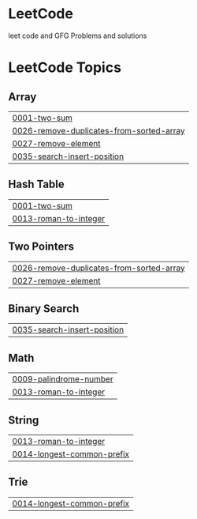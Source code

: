 # LeetCode
leet code and GFG Problems and solutions

<!---LeetCode Topics Start-->
# LeetCode Topics
## Array
|  |
| ------- |
| [0001-two-sum](https://github.com/Akash-kadam14/LeetCode/tree/master/0001-two-sum) |
| [0026-remove-duplicates-from-sorted-array](https://github.com/Akash-kadam14/LeetCode/tree/master/0026-remove-duplicates-from-sorted-array) |
| [0027-remove-element](https://github.com/Akash-kadam14/LeetCode/tree/master/0027-remove-element) |
| [0035-search-insert-position](https://github.com/Akash-kadam14/LeetCode/tree/master/0035-search-insert-position) |
## Hash Table
|  |
| ------- |
| [0001-two-sum](https://github.com/Akash-kadam14/LeetCode/tree/master/0001-two-sum) |
| [0013-roman-to-integer](https://github.com/Akash-kadam14/LeetCode/tree/master/0013-roman-to-integer) |
## Two Pointers
|  |
| ------- |
| [0026-remove-duplicates-from-sorted-array](https://github.com/Akash-kadam14/LeetCode/tree/master/0026-remove-duplicates-from-sorted-array) |
| [0027-remove-element](https://github.com/Akash-kadam14/LeetCode/tree/master/0027-remove-element) |
## Binary Search
|  |
| ------- |
| [0035-search-insert-position](https://github.com/Akash-kadam14/LeetCode/tree/master/0035-search-insert-position) |
## Math
|  |
| ------- |
| [0009-palindrome-number](https://github.com/Akash-kadam14/LeetCode/tree/master/0009-palindrome-number) |
| [0013-roman-to-integer](https://github.com/Akash-kadam14/LeetCode/tree/master/0013-roman-to-integer) |
## String
|  |
| ------- |
| [0013-roman-to-integer](https://github.com/Akash-kadam14/LeetCode/tree/master/0013-roman-to-integer) |
| [0014-longest-common-prefix](https://github.com/Akash-kadam14/LeetCode/tree/master/0014-longest-common-prefix) |
## Trie
|  |
| ------- |
| [0014-longest-common-prefix](https://github.com/Akash-kadam14/LeetCode/tree/master/0014-longest-common-prefix) |
<!---LeetCode Topics End-->